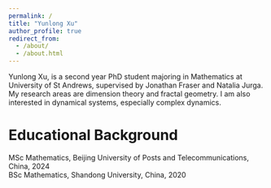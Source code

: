 ```yaml
---
permalink: /
title: "Yunlong Xu"
author_profile: true
redirect_from: 
  - /about/
  - /about.html
---
```


Yunlong Xu, is a second year PhD student majoring in Mathematics at University of St Andrews, supervised by Jonathan Fraser and Natalia Jurga. My research areas are dimension theory and fractal geometry. I am also interested in dynamical systems, especially complex dynamics.


Educational Background
======
MSc Mathematics,            Beijing University of Posts and Telecommunications, China, 2024            
BSc Mathematics,            Shandong University, China, 2020

